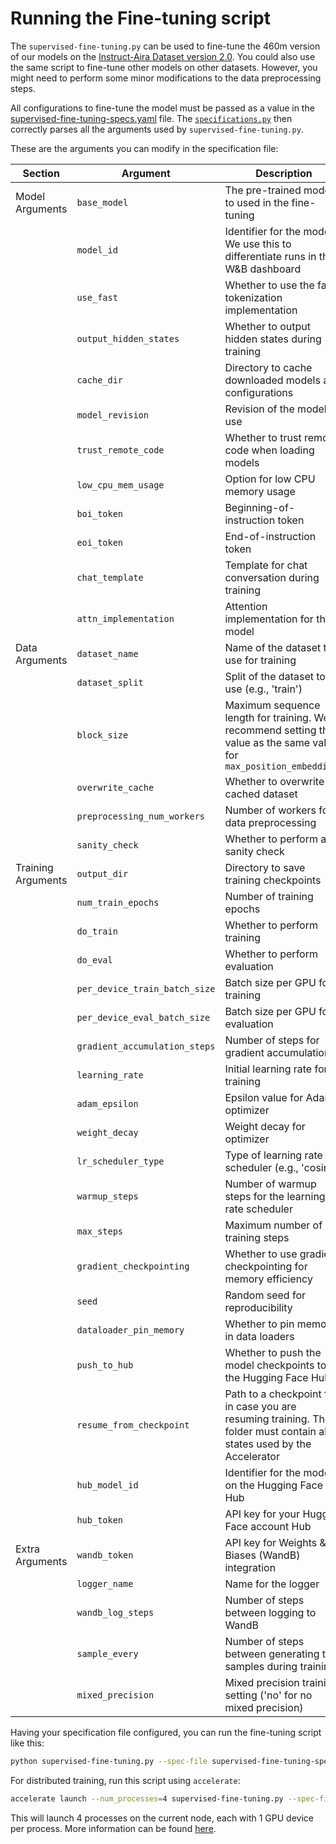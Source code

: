 # Running the Fine-tuning script

The `supervised-fine-tuning.py` can be used to fine-tune the 460m version of our models on the [Instruct-Aira Dataset version 2.0](https://huggingface.co/datasets/nicholasKluge/instruct-aira-dataset-v2). You could also use the same script to fine-tune other models on other datasets. However, you might need to perform some minor modifications to the data preprocessing steps.

All configurations to fine-tune the model must be passed as a value in the [supervised-fine-tuning-specs.yaml](supervised-fine-tuning-specs.yaml) file. The [`specifications.py`](specifications.py) then correctly parses all the arguments used by `supervised-fine-tuning.py`.

These are the arguments you can modify in the specification file:

| Section            | Argument                      | Description                                                                                                             |
|--------------------|-------------------------------|-------------------------------------------------------------------------------------------------------------------------|
| Model Arguments    | `base_model`                  | The pre-trained model to used in the fine-tuning                                                                        |
|                    | `model_id`                    | Identifier for the model. We use this to differentiate runs in the W&B dashboard                                        |
|                    | `use_fast`                    | Whether to use the fast tokenization implementation                                                                     |
|                    | `output_hidden_states`        | Whether to output hidden states during training                                                                         |
|                    | `cache_dir`                   | Directory to cache downloaded models and configurations                                                                 |
|                    | `model_revision`              | Revision of the model to use                                                                                            |
|                    | `trust_remote_code`           | Whether to trust remote code when loading models                                                                        |
|                    | `low_cpu_mem_usage`           | Option for low CPU memory usage                                                                                         |
|                    | `boi_token`                   | Beginning-of-instruction token                                                                                          |
|                    | `eoi_token`                   | End-of-instruction token                                                                                                |
|                    | `chat_template`               | Template for chat conversation during training                                                                          |
|                    | `attn_implementation`         | Attention implementation for the model                                                                                  |
| Data Arguments     | `dataset_name`                | Name of the dataset to use for training                                                                                 |
|                    | `dataset_split`               | Split of the dataset to use (e.g., 'train')                                                                             |
|                    | `block_size`                  | Maximum sequence length for training. We recommend setting this value as the same value for `max_position_embeddings`   |
|                    | `overwrite_cache`             | Whether to overwrite the cached dataset                                                                                 |
|                    | `preprocessing_num_workers`   | Number of workers for data preprocessing                                                                                |
|                    | `sanity_check`                | Whether to perform a sanity check                                                                                       |
| Training Arguments | `output_dir`                  | Directory to save training checkpoints                                                                                  |
|                    | `num_train_epochs`            | Number of training epochs                                                                                               |
|                    | `do_train`                    | Whether to perform training                                                                                             |
|                    | `do_eval`                     | Whether to perform evaluation                                                                                           |
|                    | `per_device_train_batch_size` | Batch size per GPU for training                                                                                         |
|                    | `per_device_eval_batch_size`  | Batch size per GPU for evaluation                                                                                       |
|                    | `gradient_accumulation_steps` | Number of steps for gradient accumulation                                                                               |
|                    | `learning_rate`               | Initial learning rate for training                                                                                      |
|                    | `adam_epsilon`                | Epsilon value for Adam optimizer                                                                                        |
|                    | `weight_decay`                | Weight decay for optimizer                                                                                              |
|                    | `lr_scheduler_type`           | Type of learning rate scheduler (e.g., 'cosine')                                                                        |
|                    | `warmup_steps`                | Number of warmup steps for the learning rate scheduler                                                                  |
|                    | `max_steps`                   | Maximum number of training steps                                                                                        |
|                    | `gradient_checkpointing`      | Whether to use gradient checkpointing for memory efficiency                                                             |
|                    | `seed`                        | Random seed for reproducibility                                                                                         |
|                    | `dataloader_pin_memory`       | Whether to pin memory in data loaders                                                                                   |
|                    | `push_to_hub`                 | Whether to push the model checkpoints to the Hugging Face Hub                                                           |
|                    | `resume_from_checkpoint`      | Path to a checkpoint file in case you are resuming training. The folder must contain all states used by the Accelerator |
|                    | `hub_model_id`                | Identifier for the model on the Hugging Face Hub                                                                        |
|                    | `hub_token`                   | API key for your Hugging Face account Hub                                                                               |
| Extra Arguments    | `wandb_token`                 | API key for Weights & Biases (WandB) integration                                                                        |
|                    | `logger_name`                 | Name for the logger                                                                                                     |
|                    | `wandb_log_steps`             | Number of steps between logging to WandB                                                                                |
|                    | `sample_every`                | Number of steps between generating text samples during training                                                         |
|                    | `mixed_precision`             | Mixed precision training setting ('no' for no mixed precision)                                                          |

Having your specification file configured, you can run the fine-tuning script like this:

```bash
python supervised-fine-tuning.py --spec-file supervised-fine-tuning-specs.yaml
```

For distributed training, run this script using `accelerate`:

```bash
accelerate launch --num_processes=4 supervised-fine-tuning.py --spec-file supervised-fine-tuning-specs.yaml
```

This will launch 4 processes on the current node, each with 1 GPU device per process. More information can be found [here](https://huggingface.co/docs/accelerate/basic_tutorials/launch).
